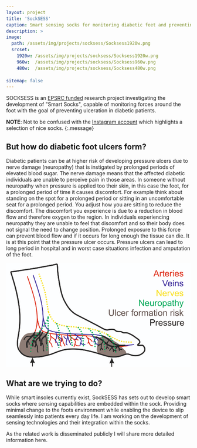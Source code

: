 ```yaml
---
layout: project
title: 'SockSESS'
caption: Smart sensing socks for monitoring diabetic feet and preventing ulceration.
description: >
image: 
  path: /assets/img/projects/socksess/Socksess1920w.png
  srcset: 
    1920w: /assets/img/projects/socksess/Socksess1920w.png
    960w:  /assets/img/projects/socksess/Socksess960w.png
    480w:  /assets/img/projects/socksess/Socksess480w.png

sitemap: false
---
```


SOCKSESS is an [EPSRC funded](https://gow.epsrc.ukri.org/NGBOViewGrant.aspx?GrantRef=EP/X001059/1) research project investigating the development of "Smart Socks", capable of monitoring forces around the foot with the goal of preventing ulceration in diabetic patients. 

**NOTE**: Not to be confused with the [Instagram account](https://www.instagram.com/socksess/?hl=en) which highlights a selection of nice socks.
{:.message}

## But how do diabetic foot ulcers form?

Diabetic patients can be at higher risk of developing pressure ulcers due to nerve damage (neuropathy) that is instigated by prolonged periods of elevated blood sugar. The nerve damage means that the affected diabetic individuals are unable to perceive pain in those areas. In someone without neuropathy when pressure is applied too their skin, in this case the foot, for a prolonged period of time it causes discomfort. For example think about standing on the spot for a prolonged period or sitting in an uncomfortable seat for a prolonged period. You adjust how you are sitting to reduce the discomfort. The discomfort you experience is due to a reduction in blood flow and therefore oxygen to the region. In individuals experiencing neuropathy they are unable to feel that discomfort and so their body does not signal the need to change position. Prolonged exposure to this force can prevent blood flow and if it occurs for long enough the tissue can die. It is at this point that the pressure ulcer occurs. Pressure ulcers can lead to long period in hospital and in worst case situations infection and amputation of the foot.

![960x540](/assets/img/projects/socksess/UlcersFormation960w.jpg "Pressure Ulcer Formation") 

## What are we trying to do?

While smart insoles currently exist, SockSESS has sets out to develop smart socks where sensing capabilities are embedded within the sock. Providing minimal change to the foots environment while enabling the device to slip seamlessly into patients every day life. I am working on the development of sensing technologies and their integration within the socks.

As the related work is disseminated publicly I will share more detailed information here.